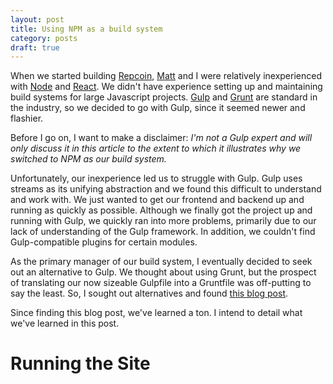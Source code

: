 ```yaml
---
layout: post
title: Using NPM as a build system
category: posts
draft: true
---
```

When we started building [Repcoin](http://repcoin.com), [Matt](www.mattritter.me) and I were relatively inexperienced with [Node](https://nodejs.org/) and [React](https://facebook.github.io/react/). We didn't have experience setting up and maintaining build systems for large Javascript projects. [Gulp]() and [Grunt]() are standard in the industry, so we decided to go with Gulp, since it seemed newer and flashier.

Before I go on, I want to make a disclaimer: *I'm not a Gulp expert and will only discuss it in this article to the extent to which it illustrates why we switched to NPM as our build system.*

Unfortunately, our inexperience led us to struggle with Gulp. Gulp uses streams as its unifying abstraction and we found this difficult to understand and work with. We just wanted to get our frontend and backend up and running as quickly as possible. Although we finally got the project up and running with Gulp, we quickly ran into more problems, primarily due to our lack of understanding of the Gulp framework. In addition, we couldn't find Gulp-compatible plugins for certain modules.

As the primary manager of our build system, I eventually decided to seek out an alternative to Gulp. We thought about using Grunt, but the prospect of translating our now sizeable Gulpfile into a Gruntfile was off-putting to say the least. So, I sought out alternatives and found [this blog post](http://blog.keithcirkel.co.uk/how-to-use-npm-as-a-build-tool/).

Since finding this blog post, we've learned a ton. I intend to detail what we've learned in this post.

# Running the Site
